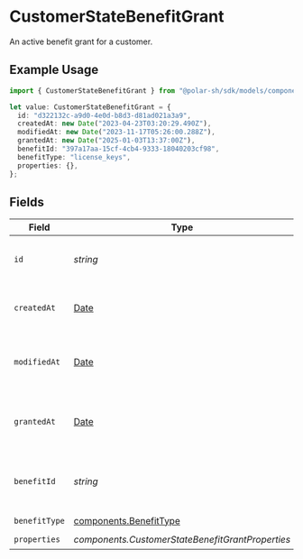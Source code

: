 # CustomerStateBenefitGrant

An active benefit grant for a customer.

## Example Usage

```typescript
import { CustomerStateBenefitGrant } from "@polar-sh/sdk/models/components/customerstatebenefitgrant.js";

let value: CustomerStateBenefitGrant = {
  id: "d322132c-a9d0-4e0d-b8d3-d81ad021a3a9",
  createdAt: new Date("2023-04-23T03:20:29.490Z"),
  modifiedAt: new Date("2023-11-17T05:26:00.288Z"),
  grantedAt: new Date("2025-01-03T13:37:00Z"),
  benefitId: "397a17aa-15cf-4cb4-9333-18040203cf98",
  benefitType: "license_keys",
  properties: {},
};
```

## Fields

| Field                                                                                         | Type                                                                                          | Required                                                                                      | Description                                                                                   | Example                                                                                       |
| --------------------------------------------------------------------------------------------- | --------------------------------------------------------------------------------------------- | --------------------------------------------------------------------------------------------- | --------------------------------------------------------------------------------------------- | --------------------------------------------------------------------------------------------- |
| `id`                                                                                          | *string*                                                                                      | :heavy_check_mark:                                                                            | The ID of the grant.                                                                          | d322132c-a9d0-4e0d-b8d3-d81ad021a3a9                                                          |
| `createdAt`                                                                                   | [Date](https://developer.mozilla.org/en-US/docs/Web/JavaScript/Reference/Global_Objects/Date) | :heavy_check_mark:                                                                            | Creation timestamp of the object.                                                             |                                                                                               |
| `modifiedAt`                                                                                  | [Date](https://developer.mozilla.org/en-US/docs/Web/JavaScript/Reference/Global_Objects/Date) | :heavy_check_mark:                                                                            | Last modification timestamp of the object.                                                    |                                                                                               |
| `grantedAt`                                                                                   | [Date](https://developer.mozilla.org/en-US/docs/Web/JavaScript/Reference/Global_Objects/Date) | :heavy_check_mark:                                                                            | The timestamp when the benefit was granted.                                                   | 2025-01-03T13:37:00Z                                                                          |
| `benefitId`                                                                                   | *string*                                                                                      | :heavy_check_mark:                                                                            | The ID of the benefit concerned by this grant.                                                | 397a17aa-15cf-4cb4-9333-18040203cf98                                                          |
| `benefitType`                                                                                 | [components.BenefitType](../../models/components/benefittype.md)                              | :heavy_check_mark:                                                                            | N/A                                                                                           |                                                                                               |
| `properties`                                                                                  | *components.CustomerStateBenefitGrantProperties*                                              | :heavy_check_mark:                                                                            | N/A                                                                                           |                                                                                               |